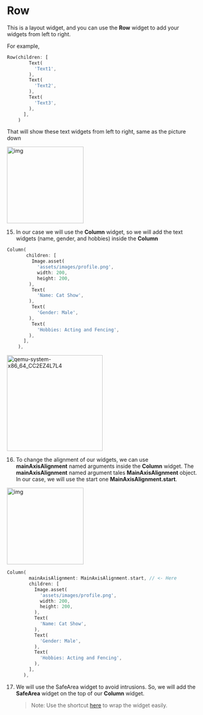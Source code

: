 # Row

This is a layout widget, and you can use the **Row** widget to add your widgets from left to right.



For example, 

```dart
Row(children: [
        Text(
          'Text1',
        ),
        Text(
          'Text2',
        ),
        Text(
          'Text3',
        ),
      ],
    )
```



That will show these text widgets from left to right, same as the picture down

<img src="https://lh5.googleusercontent.com/os-d_wqbv1zHz_bvOfCDCdMHN06Am6MShgsBK0jHnl9YkEEYC21_M7yGK3ShrjHbbbwzwORvNB7aPF9cCrKz0YHdWoV9wIhW54pqrfimVz_HaigFKLd98-7K2Z54hc29xLjfTNVy" alt="img" width="200" />



15. In our case we will use the **Column** widget, so we will add the text widgets (name, gender, and hobbies) inside the **Column**

```dart
Column(
       children: [
         Image.asset(
           'assets/images/profile.png',
           width: 200,
           height: 200,
        ),
         Text(
           'Name: Cat Show',
        ),
         Text(
           'Gender: Male',
        ),
         Text(
           'Hobbies: Acting and Fencing',
        ),
      ],
    ),
```



<img src="https://lh5.googleusercontent.com/QZEzYmQFrm308dmIIUTGsMzknU-WsGngcNywz3f2-SUnW9tT-1f3eEP55uw4V-ByfaEtb_sieFSVHOCJrgnvxRSxa3HYi3kPJKTJQJ2QoGAkxJKGb0OqPczIBy0Y0YuLgqa9Z9F3" alt="qemu-system-x86_64_CC2EZ4L7L4" width="250" />







16. To change the alignment of our widgets, we can use **mainAxisAlignment** named arguments inside the **Column** widget. The **mainAxisAlignment** named argument tales **MainAxisAlignment** object. In our case, we will use the start one **MainAxisAlignment.start**.
<img src="https://lh5.googleusercontent.com/xwkK3tUDTEF8oSsQ5VLngVu-6lUQWy60XoopIIBOMVsgnbjrF1yJt-h5DfFyIkjcGPbNulL9Ixw623Nl9WTBuhPjECVXdSHt73CmuApNqV9K3Ayp9w5y5zRzOLOvro7Jtk0dv5OZ" alt="img" width="200" />



```dart
Column(
        mainAxisAlignment: MainAxisAlignment.start, // <- Here
        children: [
          Image.asset(
            'assets/images/profile.png',
            width: 200,
            height: 200,
          ),
          Text(
            'Name: Cat Show',
          ),
          Text(
            'Gender: Male',
          ),
          Text(
            'Hobbies: Acting and Fencing',
          ),
        ],
      ),
```



17. We will use the SafeArea widget to avoid intrusions. So, we will add the **SafeArea** widget on the top of our **Column** widget.

    > Note: Use the shortcut [here](https://github.com/Northwest-content/flutter_m1_intro_to_flutter/blob/master/02_run_first_app/02_VSCode_guide.md) to wrap the widget easily.

























